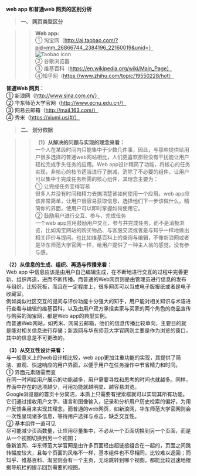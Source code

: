 **web app 和普通web 网页的区别分析**  
  
  
>**一、	网页类型区分**  

>>**Web  app:**     
①	淘宝网（http://ai.taobao.com/?pid=mm_26866744_2384196_22160019&unid=）  
![Taobao icon](D:\大三上\web教育开发\作业2-webAPP与普通网页)  
②	谷歌浏览器  
③	维基百科（https://en.wikipedia.org/wiki/Main_Page）  
④知乎网（https://www.zhihu.com/topic/19550228/hot）  
  
    
**普通Web 网页：**  
①	新浪网（http://www.sina.com.cn/）  
②	华东师范大学官网（http://www.ecnu.edu.cn/）  
③	网易云邮箱（http://mail.163.com/）  
④	秀米（https://xiumi.us/#/）  
   
     
   
      
  >**二、	划分依据**
    
    
  >>**（1）从解决的问题与实现的理念来看：**  
  一个人在某段时间内只能集中于少数几件事，因此，与那些提供给用户很多选择的普通web网站相比，人们更喜欢那些没有干扰能让用户轻松完成手头任务的应用。Web app设计精简了功能，将核心的任务实现，非核心的枝节适当进行了删减，消除了不必要的组件，让用户可以集中于完成任务所需的核心组件，其理念主要为：  
  ①	让完成任务变得容易  
  很多人并没有时间和精力去搞清楚该如何使用一个应用。web app应该非常简单，让用户很容易获取信息，选择他们下一步该做什么。精简你的界面，使用户可以即时掌握如何使用它。  
  ②	鼓励用户进行交互、参与、完成任务  
  一个web app应用鼓励用户交互、参与并完成任务，而不是消极浏览，比如淘宝网站的购买物品、与客服交流或者是与知乎一样地做出相关评价与提问。也比如维基百科上的查询与编辑，不像新浪网或者是华东师范大学官网一样，给用户提供了一种主人翁的感觉，没有参与感。  
    
 **（2）从信息的生成、组织、再造与传播来看：**  
 Web app 中信息应该是由用户自己编辑生成，在不断地进行交互的过程中完善更新、组织再造，进而不断传播。而普通的Web网页则是由管理员进行信息的发布与组织，比较死板，而且在一定程度上，很多网页可以当成电子版报纸或者是电子收藏室。  
 例如类似社区交互的提问与评价功能十分强大的知乎，用户能对相关知识与术语进行查看与编辑的维基百科，以及由用户双方承担卖家与买家的两个角色的商品宣传与购买的淘宝网，都是Web app的典型实例。  
 而普通Web网站，如秀米、网易云邮箱，他们的信息传播比较单向，主要目的就是能对相关信息进行存储；新浪网与华东师范大学官网则主要是作为浏览的窗口，其中的信息是不可更改的。  
 
 **（3）从交互性设计来看：**  
 与一般意义上的web设计相比较，web app更加注重功能的实现，其提供了简洁、直观、快速响应的用户界面，以便于用户在任务操作中节省精力和时间。  
 ①	界面元素随需而变  
 在同一时间给用户展示的功能越多，用户需要寻找和思考的时间也就越多。同样，界面中存在的选项越少，可用功能就越明显、越容易浏览。  
 Google浏览器的首页十分简洁，本质上只需要有搜索框就可以实现其所有功能。它们通过接收用户文字、语言和图像输入，记录和分析用户历史检索的偏好，为用户反馈条目来实现其理念。而普通的web网页，如新浪网，华东师范大学官网则会一次性呈现诸多信息，等待用户选择与点击，缺乏交互性。   
 ②	基本组件一直可见  
 尽可能减少页面数量，让应用尽量集中，不必从一个页面切换到另一个页面，而是从一个视图切换到另一个视图；   
 像新浪网、华东师范大学官网是由许多页面经由超链接组合在一起的，页面之间跳转幅度较大，且每个页面的风格不一样，基本组件也不尽相同，比较难以返回；而知乎、维基百科、淘宝则会有一个主页，无论跳转到哪个视图，都能比较迅速地根据导航栏的提示回到需要的视图。  
 




